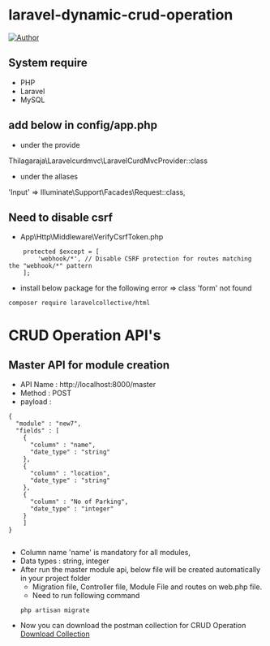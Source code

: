 # laravel-dynamic-crud-operation

[![Author](https://img.shields.io/badge/Author-Thilagaraja-blue.svg?style=flat-square)](https://github.com/thilakace)

## System require
* PHP
* Laravel
* MySQL

## add below in config/app.php

* under the provide 

Thilagaraja\Laravelcurdmvc\LaravelCurdMvcProvider::class

* under the allases

 'Input' => Illuminate\Support\Facades\Request::class,

## Need to disable csrf 
* App\Http\Middleware\VerifyCsrfToken.php

```
    protected $except = [
        'webhook/*', // Disable CSRF protection for routes matching the "webhook/*" pattern
    ];
```
* install below package for the following error => class 'form' not found 
```
composer require laravelcollective/html
```

# CRUD Operation API's

## Master API for module creation 
* API Name : http://localhost:8000/master
* Method   : POST
* payload  :  

```
{
  "module" : "new7",
  "fields" : [
    {
      "column" : "name",  
      "date_type" : "string"
    },
    {
      "column" : "location",
      "date_type" : "string"
    },
    {
      "column" : "No of Parking",
      "date_type" : "integer"
    }
    ]
}


```
* Column name 'name' is mandatory for all modules,
* Data types : string, integer
* After run the master module api, below file will be created automatically in your project folder
  - Migration file, Controller file, Module File and routes on web.php file.
  - Need to run following command 
  ```
  php artisan migrate
  ```
* Now you can download the postman  collection for CRUD Operation   [Download Collection](https://github.com/thilakace/laravelcrudmvc/blob/master/Laravel-crud-mvc-collection.json)
  

